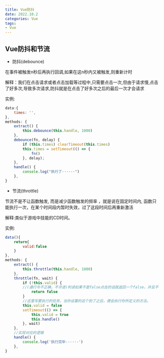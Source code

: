 ```yaml
---
title: Vue防抖
date: 2022.10.2
categories: Vue
tags: 
- Vue
---
```


## Vue防抖和节流

* 防抖(debounce)

在事件被触发n秒后再执行回调,如果在这n秒内又被触发,则重新计时

解释：我们在点击请求或者点击加载等过程中,只需要点击一次,但由于请求慢,点击了好多次,导致多次请求,防抖就是在点击了好多次之后的最后一次才会请求

实例:
```js
data:{
    times: '',
},
methods: {
    extract() {
        this.debounce(this.handle, 1000)
    },
    debounce(fn, delay) {
        if (this.times) clearTimeout(this.times)
        this.times = setTimeout(() => {
            fn()
        }, delay);
    },
    handle() {
        console.log("执行了······")
    },
}
```

* 节流(throttle)

节流不是不让函数触发, 而是减少函数触发的频率 ，就是说在固定时间内, 函数只能执行一次，在某个时间段内暂时失效，过了这段时间后再重新激活

解释:类似于游戏中技能的CD时间。

实例:
```js
data(){
    return{
        valid:false
    }
},
methods: {
    extract() {
        this.throttle(this.handle, 1000)
    },
    throttle(fn, wait) {
        if (!this.valid) {
        //(通行令不正确，不许进)判读如果不是false点击的话就返回一个false，并且不在向下执行。
            return false
        }
        //这里写要执行的任务，当你设置的这个到了之后，便会执行你所定义的方法。
        this.valid = false
        setTimeout(() => {
            this.valid = true
            this.handle()
        }, wait)
    },
    //实现对应的逻辑
    handle() {
        console.log('执行完毕······')
    },
}    
```